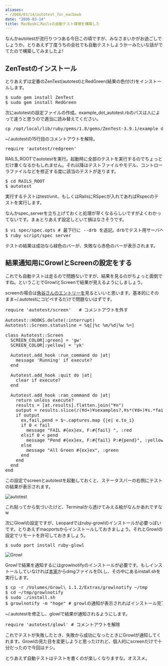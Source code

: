 ```yaml
---
aliases:
- /2008/03/14/autotest_for_macbook
date: "2008-03-14"
title: MacBookにRailsの自動テスト環境を構築した
---
```

なんかautotestが流行りつつある今日この頃ですが、みなさまいかがお過ごしでしょうか。とりあえず丁度うちの会社でも自動テストしようかーみたいな話がでてたので構築してみましたよ!

<h2>ZenTestのインストール</h2>
とりあえずは定番のZenTest(autotest)とRedGreen(結果の色付け)をインストールします。

<pre lang="bash">
$ sudo gem install ZenTest
$ sudo gem install RedGreen
</pre>

次にautotestの設定ファイルの作成。example_dot_autotest.rbのパスは人によって違うと思うので適当に読み替えてください。

<pre lang="bash">
cp /opt/local/lib/ruby/gems/1.8/gems/ZenTest-3.9.1/example_dot_autotest.rb ~/.autotest
</pre>

~/.autotestの15行目のコメントアウトを解除。

<pre lang="ruby">
require 'autotest/redgreen'
</pre>

RAILS_ROOTでautotestを実行。起動時に全部のテストを実行するのでちょっとだけ重くなるかもしれません。それ以降はテストファイルやモデル、コントローラファイルなどを修正する度に該当のテストが走ります。

<pre lang="bash">
$ cd RAILS_ROOT
$ autotest
</pre>

実行するテストはtest/unit、もしくはRailsにRSpecが入れてあればRspecのテストを実行します。

なんかspec_serverを立ち上げておくと処理が早くなるらしいですがよくわかってないです。まぁとりあえず設定しといて損はなさそうです。

<pre lang="bash">
$ vi spec/spec.opts # 最下行に --drb を追記。drbでテスト用サーバへ繋ぐようになります。
$ ruby script/spec_server
</pre>

テストの結果は成功なら緑色のバーが、失敗なら赤色のバーが表示されます。

<h2>結果通知用にGrowlとScreenの設定をする</h2>

これでも自動テストは走るので問題ないですが、結果を見るのがちょっと面倒ですね。ということでGrowlとScreenで結果が見えるようにしましょう。

screenの場合は<a href="http://kakutani.com/20070912.html#p02">角谷さんのエントリーを</a>見るといいと思います。基本的にそのまま~/.autotestにコピペするだけで問題ないはずです。

<pre lang="ruby">
require 'autotest/screen'   # コメントアウトを外す

Autotest::HOOKS.delete(:interrupt)
Autotest::Screen.statusline = %q[|%c %m/%d|%w %=]

class Autotest::Screen
  SCREEN_COLOR[:green] = 'gw'
  SCREEN_COLOR[:yellow] = 'yk'

  Autotest.add_hook :run_command do |at|
    message 'Running' if execute?
  end

  Autotest.add_hook :quit do |at|
    clear if execute?
  end

  Autotest.add_hook :ran_command do |at|
    return unless execute?
    results = [at.results].flatten.join("¥n")
    output = results.slice(/(¥d+)¥sexamples?,¥s*(¥d+)¥s.*failures?(?:,¥s*(¥d+)¥s.*pendings?)?/)
    if output
      ex,fail,pend = $~.captures.map {|e| e.to_i}
      if 0 < fail
        message "FAIL #{ex}ex, F:#{fail} ", :red
      elsif 0 < pend
        message "Pend #{ex}ex, F:#{fail} P:#{pend}", :yellow
      else
        message "All Green #{ex}ex", :green
      end
    end
  end
end
</pre>

この設定でscreenとautotestを起動しておくと、ステータスバーの右側にテストの結果が表示されます。

<img src="http://img.skitch.com/20080314-d6gq6bsmbbxh99ynx349bfcckf.jpg" alt="autotest"/>

これ貼ってから気づいたけど、Terminalから透けてみえる絵がなんかあれですなw

次にGlowlの設定ですが、Leopardではruby-growlのインストールが必要っぽいです。とりあえずmacportsからインストールしておきましょう。それとGrowlの設定でリモートを許可しておきましょう。

<pre lang="bash">
$ sudo port install ruby-glowl
</pre>

<img src="http://img.skitch.com/20080314-r92e97nip77qfj7u4p2a1ch8e6.jpg" alt="Growl"/>

Growlで結果を通知するにはgrowlnotifyのインストールが必要です。もしインストールしていなければ<a href="http://growl.info/">本家</a>からdmgファイルをDLし、その中にあるinstall.shを実行します。

<pre lang="bash">
$ cp -r /Volumes/Growl\ 1.1.2/Extras/growlnotify ~/tmp
$ cd ~/tmp/growlnotify
$ sudo ./install.sh
$ growlnotify -m "hoge" # growlの通知が表示されればインストール完了
</pre>

~/.autotestを修正し、glowlで結果が通知されるようにします。

<pre lang="ruby">
require 'autotest/glowl' # コメントアウトを解除
</pre>

これでテストが失敗したとき、失敗から成功になったときにGrowlが通知してくれます。Growlの見た目を変更しようと思ったけれど、個人的にscreenだけで十分だったので今回はナシ。

とりあえず自動テストはテストを書くのが楽しくなりますな。オススメ。